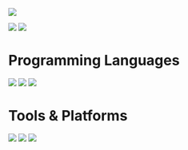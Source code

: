![](http://github-profile-summary-cards.vercel.app/api/cards/profile-details?username=Ronco75&theme=github_dark)

![](http://github-profile-summary-cards.vercel.app/api/cards/repos-per-language?username=Ronco75&theme=github_dark) ![](http://github-profile-summary-cards.vercel.app/api/cards/most-commit-language?username=Ronco75&theme=github_dark)

# Programming Languages
<div>
  <img src="https://img.shields.io/badge/Python-3776AB?style=for-the-badge&logo=python&logoColor=white">
  <img src="https://img.shields.io/badge/Java-ED8B00?style=for-the-badge&logo=java&logoColor=white">
  <img src="https://img.shields.io/badge/C-00599C?style=for-the-badge&logo=c&logoColor=white">
</div>

# Tools & Platforms
<div>
  <img src="https://img.shields.io/badge/Git-F05032?style=for-the-badge&logo=git&logoColor=white">
  <img src="https://img.shields.io/badge/SQLite-07405E?style=for-the-badge&logo=sqlite&logoColor=white">
  <img src="https://img.shields.io/badge/Linux-FCC624?style=for-the-badge&logo=linux&logoColor=black">
</div>
